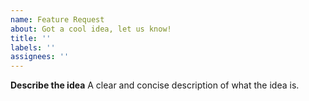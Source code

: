 ```yaml
---
name: Feature Request
about: Got a cool idea, let us know!
title: ''
labels: ''
assignees: ''
---
```


**Describe the idea**
A clear and concise description of what the idea is.
